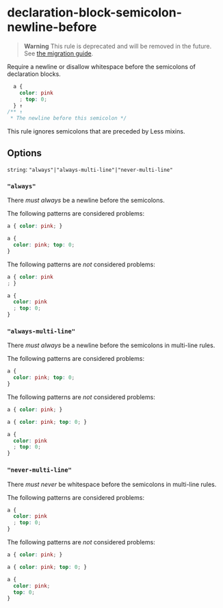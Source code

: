 # declaration-block-semicolon-newline-before

> **Warning** This rule is deprecated and will be removed in the future. See [the migration guide](https://github.com/stylelint/stylelint/tree/15.10.3/docs/migration-guide/to-15.md).

Require a newline or disallow whitespace before the semicolons of declaration blocks.

<!-- prettier-ignore -->
```css
  a {
    color: pink
    ; top: 0;
  } ↑
/** ↑
 * The newline before this semicolon */
```

This rule ignores semicolons that are preceded by Less mixins.

## Options

`string`: `"always"|"always-multi-line"|"never-multi-line"`

### `"always"`

There _must always_ be a newline before the semicolons.

The following patterns are considered problems:

<!-- prettier-ignore -->
```css
a { color: pink; }
```

<!-- prettier-ignore -->
```css
a {
  color: pink; top: 0;
}
```

The following patterns are _not_ considered problems:

<!-- prettier-ignore -->
```css
a { color: pink
; }
```

<!-- prettier-ignore -->
```css
a {
  color: pink
  ; top: 0;
}
```

### `"always-multi-line"`

There _must always_ be a newline before the semicolons in multi-line rules.

The following patterns are considered problems:

<!-- prettier-ignore -->
```css
a {
  color: pink; top: 0;
}
```

The following patterns are _not_ considered problems:

<!-- prettier-ignore -->
```css
a { color: pink; }
```

<!-- prettier-ignore -->
```css
a { color: pink; top: 0; }
```

<!-- prettier-ignore -->
```css
a {
  color: pink
  ; top: 0;
}
```

### `"never-multi-line"`

There _must never_ be whitespace before the semicolons in multi-line rules.

The following patterns are considered problems:

<!-- prettier-ignore -->
```css
a {
  color: pink
  ; top: 0;
}
```

The following patterns are _not_ considered problems:

<!-- prettier-ignore -->
```css
a { color: pink; }
```

<!-- prettier-ignore -->
```css
a { color: pink; top: 0; }
```

<!-- prettier-ignore -->
```css
a {
  color: pink;
  top: 0;
}
```
